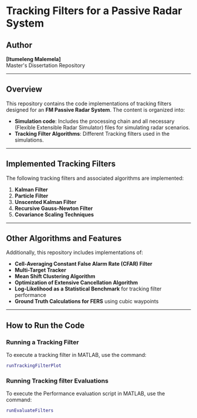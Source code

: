 # Tracking Filters for a Passive Radar System

## Author
**[Itumeleng Malemela]**  
Master's Dissertation Repository  

---

## Overview

This repository contains the code implementations of tracking filters designed for an **FM Passive Radar System**. The content is organized into:
- **Simulation code**: Includes the processing chain and all necessary (Flexible Extensible Radar Simulator) files for simulating radar scenarios.
- **Tracking Filter Algorithms**: Different Tracking filters used in the simulations.

---

## Implemented Tracking Filters

The following tracking filters and associated algorithms are implemented:

1. **Kalman Filter** 
2. **Particle Filter** 
3. **Unscented Kalman Filter**  
4. **Recursive Gauss-Newton Filter**  
5. **Covariance Scaling Techniques**

---

## Other Algorithms and Features

Additionally, this repository includes implementations of:

- **Cell-Averaging Constant False Alarm Rate (CFAR) Filter**  
- **Multi-Target Tracker**  
- **Mean Shift Clustering Algorithm**  
- **Optimization of Extensive Cancellation Algorithm**  
- **Log-Likelihood as a Statistical Benchmark** for tracking filter performance  
- **Ground Truth Calculations for FERS** using cubic waypoints  

---

## How to Run the Code

### Running a Tracking Filter
To execute a tracking filter in MATLAB, use the command:  
```matlab
runTrackingFilterPlot
```

### Running Tracking filter Evaluations
To execute the Performance evaluation script in MATLAB, use the command:  
```matlab
runEvaluateFilters
```
